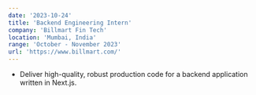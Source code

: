 ```yaml
---
date: '2023-10-24'
title: 'Backend Engineering Intern'
company: 'Billmart Fin Tech'
location: 'Mumbai, India'
range: 'October - November 2023'
url: 'https://www.billmart.com/'
---
```


- Deliver high-quality, robust production code for a backend application written in Next.js.
